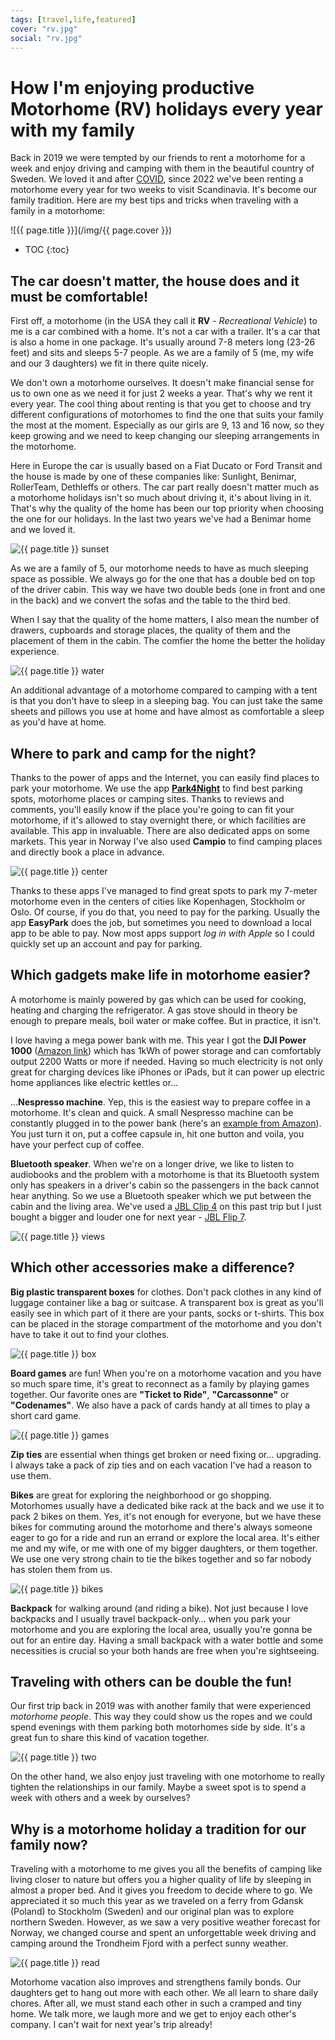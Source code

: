 ```yaml
---
tags: [travel,life,featured]
cover: "rv.jpg"
social: "rv.jpg"
---
```


# How I'm enjoying productive Motorhome (RV) holidays every year with my family

Back in 2019 we were tempted by our friends to rent a motorhome for a week and enjoy driving and camping with them in the beautiful country of Sweden. We loved it and after [COVID](/covid), since 2022 we've been renting a motorhome every year for two weeks to visit Scandinavia. It's become our family tradition. Here are my best tips and tricks when traveling with a family in a motorhome:

<!--More-->

![{{ page.title }}](/img/{{ page.cover }})

* TOC
{:toc}

## The car doesn't matter, the house does and it must be comfortable!

First off, a motorhome (in the USA they call it **RV** - *Recreational Vehicle*) to me is a car combined with a home. It's not a car with a trailer. It's a car that is also a home in one package. It's usually around 7-8 meters long (23-26 feet) and sits and sleeps 5-7 people. As we are a family of 5 (me, my wife and our 3 daughters) we fit in there quite nicely.

We don't own a motorhome ourselves. It doesn't make financial sense for us to own one as we need it for just 2 weeks a year. That's why we rent it every year. The cool thing about renting is that you get to choose and try different configurations of motorhomes to find the one that suits your family the most at the moment. Especially as our girls are 9, 13 and 16 now, so they keep growing and we need to keep changing our sleeping arrangements in the motorhome.

Here in Europe the car is usually based on a Fiat Ducato or Ford Transit and the house is made by one of these companies like: Sunlight, Benimar, RollerTeam, Dethleffs or others. The car part really doesn't matter much as a motorhome holidays isn't so much about driving it, it's about living in it. That's why the quality of the home has been our top priority when choosing the one for our holidays. In the last two years we've had a Benimar home and we loved it.

![{{ page.title }} sunset](/img/rv-sunset.jpg)

As we are a family of 5, our motorhome needs to have as much sleeping space as possible. We always go for the one that has a double bed on top of the driver cabin. This way we have two double beds (one in front and one in the back) and we convert the sofas and the table to the third bed.

When I say that the quality of the home matters, I also mean the number of drawers, cupboards and storage places, the quality of them and the placement of them in the cabin. The comfier the home the better the holiday experience.

![{{ page.title }} water](/img/rv-water.jpg)

An additional advantage of a motorhome compared to camping with a tent is that you don't have to sleep in a sleeping bag. You can just take the same sheets and pillows you use at home and have almost as comfortable a sleep as you'd have at home.

## Where to park and camp for the night?

Thanks to the power of apps and the Internet, you can easily find places to park your motorhome. We use the app [**Park4Night**](https://park4night.com/) to find best parking spots, motorhome places or camping sites. Thanks to reviews and comments, you'll easily know if the place you're going to can fit your motorhome, if it's allowed to stay overnight there, or which facilities are available. This app in invaluable. There are also dedicated apps on some markets. This year in Norway I've also used **Campio** to find camping places and directly book a place in advance.

![{{ page.title }} center](/img/rv-center.jpg)

Thanks to these apps I've managed to find great spots to park my 7-meter motorhome even in the centers of cities like Kopenhagen, Stockholm or Oslo. Of course, if you do that, you need to pay for the parking. Usually the app **EasyPark** does the job, but sometimes you need to download a local app to be able to pay. Now most apps support *log in with Apple* so I could quickly set up an account and pay for parking.

## Which gadgets make life in motorhome easier?

A motorhome is mainly powered by gas which can be used for cooking, heating and charging the refrigerator. A gas stove should in theory be enough to prepare meals, boil water or make coffee. But in practice, it isn't.

I love having a mega power bank with me. This year I got the **DJI Power 1000** ([Amazon link](https://amzn.to/4mtMZNq)) which has 1kWh of power storage and can comfortably output 2200 Watts or more if needed. Having so much electricity is not only great for charging devices like iPhones or iPads, but it can power up electric home appliances like electric kettles or…

…**Nespresso machine**. Yep, this is the easiest way to prepare coffee in a motorhome. It's clean and quick. A small Nespresso machine can be constantly plugged in to the power bank (here's an [example from Amazon](https://amzn.to/4oG5CPm)). You just turn it on, put a coffee capsule in, hit one button and voila, you have your perfect cup of coffee.

**Bluetooth speaker**. When we're on a longer drive, we like to listen to audiobooks and the problem with a motorhome is that its Bluetooth system only has speakers in a driver's cabin so the passengers in the back cannot hear anything. So we use a Bluetooth speaker which we put between the cabin and the living area. We've used a [JBL Clip 4](https://amzn.to/4mRMQmF) on this past trip but I just bought a bigger and louder one for next year - [JBL Flip 7](https://amzn.to/3HrAPFt).

![{{ page.title }} views](/img/rv-views.jpg)

## Which other accessories make a difference?

**Big plastic transparent boxes** for clothes. Don't pack clothes in any kind of luggage container like a bag or suitcase. A transparent box is great as you'll easily see in which part of it there are your pants, socks or t-shirts. This box can be placed in the storage compartment of the motorhome and you don't have to take it out to find your clothes.

![{{ page.title }} box](/img/rv-box.jpg)

**Board games** are fun! When you're on a motorhome vacation and you have so much spare time, it's great to reconnect as a family by playing games together. Our favorite ones are **"Ticket to Ride"**, **"Carcassonne"** or **"Codenames"**. We also have a pack of cards handy at all times to play a short card game.

![{{ page.title }} games](/img/rv-games.jpg)

**Zip ties** are essential when things get broken or need fixing or… upgrading. I always take a pack of zip ties and on each vacation I've had a reason to use them.

**Bikes** are great for exploring the neighborhood or go shopping. Motorhomes usually have a dedicated bike rack at the back and we use it to pack 2 bikes on them. Yes, it's not enough for everyone, but we have these bikes for commuting around the motorhome and there's always someone eager to go for a ride and run an errand or explore the local area. It's either me and my wife, or me with one of my bigger daughters, or them together. We use one very strong chain to tie the bikes together and so far nobody has stolen them from us.

![{{ page.title }} bikes](/img/rv-bikes.jpg)

**Backpack** for walking around (and riding a bike). Not just because I love backpacks and I usually travel backpack-only… when you park your motorhome and you are exploring the local area, usually you're gonna be out for an entire day. Having a small backpack with a water bottle and some necessities is crucial so your both hands are free when you're sightseeing.

## Traveling with others can be double the fun!

Our first trip back in 2019 was with another family that were experienced *motorhome people*. This way they could show us the ropes and we could spend evenings with them parking both motorhomes side by side. It's a great fun to share this kind of vacation together.

![{{ page.title }} two](/img/rv-two.jpg)

On the other hand, we also enjoy just traveling with one motorhome to really tighten the relationships in our family. Maybe a sweet spot is to spend a week with others and a week by ourselves?

## Why is a motorhome holiday a tradition for our family now?

Traveling with a motorhome to me gives you all the benefits of camping like living closer to nature but offers you a higher quality of life by sleeping in almost a proper bed. And it gives you freedom to decide where to go. We appreciated it so much this year as we traveled on a ferry from Gdansk (Poland) to Stockholm (Sweden) and our original plan was to explore northern Sweden. However, as we saw a very positive weather forecast for Norway, we changed course and spent an unforgettable week driving and camping around the Trondheim Fjord with a perfect sunny weather.

![{{ page.title }} read](/img/rv-read.jpg)

Motorhome vacation also improves and strengthens family bonds. Our daughters get to hang out more with each other. We all learn to share daily chores. After all, we must stand each other in such a cramped and tiny home. We talk more, we laugh more and we get to enjoy each other's company. I can't wait for next year's trip already!


[n]: https://michael.gratis/nozbe
[np]: https://michael.gratis/nozbepersonal